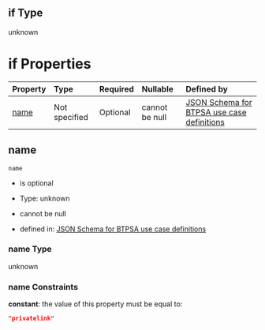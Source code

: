 ## if Type

unknown

# if Properties

| Property      | Type          | Required | Nullable       | Defined by                                                                                                                                                                                                        |
| :------------ | :------------ | :------- | :------------- | :---------------------------------------------------------------------------------------------------------------------------------------------------------------------------------------------------------------- |
| [name](#name) | Not specified | Optional | cannot be null | [JSON Schema for BTPSA use case definitions](btpsa-usecase-properties-services-items-allof-1-then-allof-86-if-properties-name.md "undefined#/properties/services/items/allOf/1/then/allOf/86/if/properties/name") |

## name



`name`

*   is optional

*   Type: unknown

*   cannot be null

*   defined in: [JSON Schema for BTPSA use case definitions](btpsa-usecase-properties-services-items-allof-1-then-allof-86-if-properties-name.md "undefined#/properties/services/items/allOf/1/then/allOf/86/if/properties/name")

### name Type

unknown

### name Constraints

**constant**: the value of this property must be equal to:

```json
"privatelink"
```

